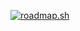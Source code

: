 [![roadmap.sh](https://roadmap.sh/card/wide/66b60db80f660dfe9f78db97?variant=dark&roadmaps=66b7fc13b64402e05261947f)](https://roadmap.sh)

